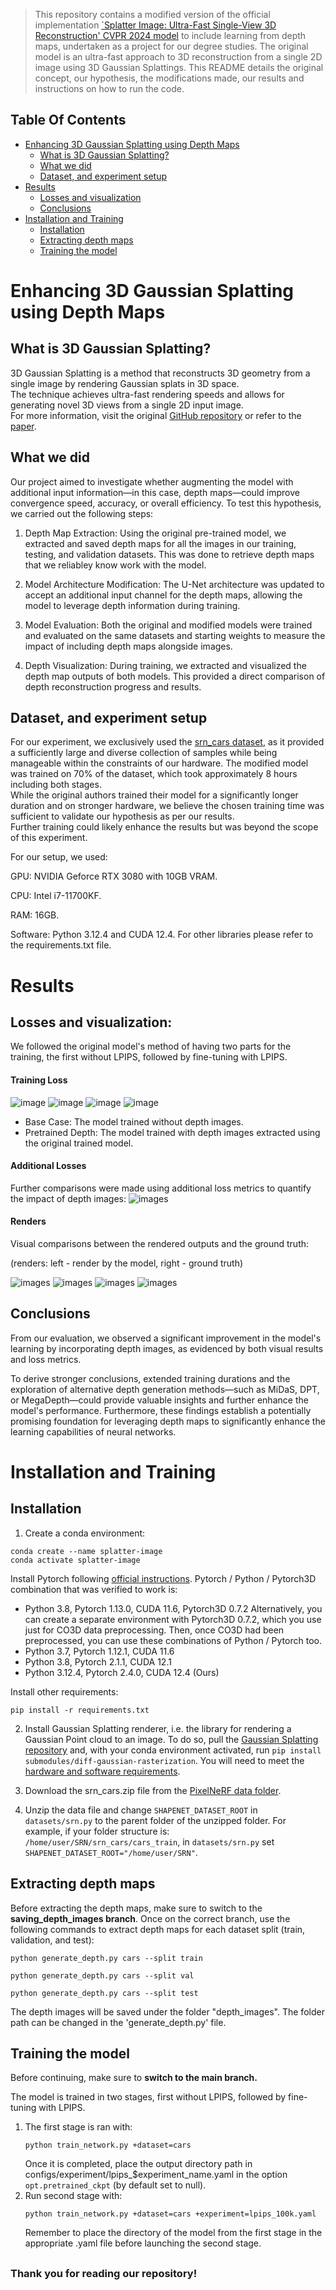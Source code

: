 > This repository contains a modified version of the official implementation [`Splatter Image: Ultra-Fast Single-View 3D Reconstruction' CVPR 2024 model](https://github.com/szymanowiczs/splatter-image) to include learning from depth maps, undertaken as a project for our degree studies.
> The original model is an ultra-fast approach to 3D reconstruction from a single 2D image using 3D Gaussian Splattings. 
> This README details the original concept, our hypothesis, the modifications made, our results and instructions on how to run the code.


<!-- TOC -->
## Table Of Contents
- [Enhancing 3D Gaussian Splatting using Depth Maps](#enhancing-3d-gaussian-splatting-using-depth-maps)
  - [What is 3D Gaussian Splatting?](#what-is-3d-gaussian-splatting)
  - [What we did](#what-we-did)
  - [Dataset, and experiment setup](#dataset-and-experiment-setup)
- [Results](#results)
   - [Losses and visualization](#losses-and-visualization)
   - [Conclusions](#conclusions)
- [Installation and Training](#installation-and-training)
   - [Installation](#installation)
   - [Extracting depth maps](#extracting-depth-maps)
   - [Training the model](#training-the-model)

# Enhancing 3D Gaussian Splatting using Depth Maps

## What is 3D Gaussian Splatting? 
3D Gaussian Splatting is a method that reconstructs 3D geometry from a single image by rendering Gaussian splats in 3D space.  
The technique achieves ultra-fast rendering speeds and allows for generating novel 3D views from a single 2D input image.  
For more information, visit the original [GitHub repository](https://github.com/szymanowiczs/splatter-image) or refer to the [paper](https://arxiv.org/pdf/2312.13150).

## What we did

 Our project aimed to investigate whether augmenting the model with additional input information—in this case, depth maps—could improve convergence speed, accuracy, or overall efficiency.
To test this hypothesis, we carried out the following steps:

1. Depth Map Extraction:
Using the original pre-trained model, we extracted and saved depth maps for all the images in our training, testing, and validation datasets.
This was done to retrieve depth maps that we reliabley know work with the model.

2. Model Architecture Modification:
The U-Net architecture was updated to accept an additional input channel for the depth maps, allowing the model to leverage depth information during training.

3. Model Evaluation:
Both the original and modified models were trained and evaluated on the same datasets and starting weights to measure the impact of including depth maps alongside images.

4. Depth Visualization:
During training, we extracted and visualized the depth map outputs of both models. This provided a direct comparison of depth reconstruction progress and results.

## Dataset, and experiment setup
For our experiment, we exclusively used the [srn_cars dataset](https://drive.google.com/file/d/19yDsEJjx9zNpOKz9o6AaK-E8ED6taJWU/view?usp=drive_link), as it provided a sufficiently large and diverse collection of samples while being manageable within the constraints of our hardware.
The modified model was trained on 70% of the dataset, which took approximately 8 hours including both stages.  
While the original authors trained their model for a significantly longer duration and on stronger hardware, we believe the chosen training time was sufficient to validate our hypothesis as per our results.  
Further training could likely enhance the results but was beyond the scope of this experiment.

For our setup, we used:

GPU: NVIDIA Geforce RTX 3080 with 10GB VRAM.

CPU: Intel i7-11700KF.

RAM: 16GB.

Software: Python 3.12.4 and CUDA 12.4. For other libraries please refer to the requirements.txt file.


# Results
## Losses and visualization:
We followed the original model's method of having two parts for the training, the first without LPIPS, followed by fine-tuning with LPIPS.

#### Training Loss

![image](https://i.imgur.com/fOHXsrc.png) ![image](https://i.imgur.com/t7TntPA.png)
![image](https://i.imgur.com/pyrjg6e.png) ![image](https://i.imgur.com/vShNi8L.png)

* Base Case: The model trained without depth images.
* Pretrained Depth: The model trained with depth images extracted using the original trained model.

#### Additional Losses
Further comparisons were made using additional loss metrics to quantify the impact of depth images:
![images](https://i.imgur.com/7rtMl5s.png)

#### Renders
Visual comparisons between the rendered outputs and the ground truth:

(renders: left - render by the model, right - ground truth)

![images](https://i.imgur.com/saRDDUo.gif) ![images](https://i.imgur.com/rhM9fKv.gif)
![images](https://i.imgur.com/GC8o1RF.gif) ![images](https://i.imgur.com/2O9Kdbc.gif)


## Conclusions

From our evaluation, we observed a significant improvement in the model's learning by incorporating depth images, as evidenced by both visual results and loss metrics.

To derive stronger conclusions, extended training durations and the exploration of alternative depth generation methods—such as MiDaS, DPT, or MegaDepth—could provide valuable insights and further enhance the model's performance. Furthermore, these findings establish a potentially promising foundation for leveraging depth maps to significantly enhance the learning capabilities of neural networks.


# Installation and Training

## Installation

1. Create a conda environment: 
```
conda create --name splatter-image
conda activate splatter-image
```

Install Pytorch following [official instructions](https://pytorch.org). Pytorch / Python / Pytorch3D combination that was verified to work is:
- Python 3.8, Pytorch 1.13.0, CUDA 11.6, Pytorch3D 0.7.2
Alternatively, you can create a separate environment with Pytorch3D 0.7.2, which you use just for CO3D data preprocessing. Then, once CO3D had been preprocessed, you can use these combinations of Python / Pytorch too. 
- Python 3.7, Pytorch 1.12.1, CUDA 11.6
- Python 3.8, Pytorch 2.1.1, CUDA 12.1
- Python 3.12.4, Pytorch 2.4.0, CUDA 12.4 (Ours)

Install other requirements:
```
pip install -r requirements.txt
```

2. Install Gaussian Splatting renderer, i.e. the library for rendering a Gaussian Point cloud to an image. To do so, pull the [Gaussian Splatting repository](https://github.com/graphdeco-inria/gaussian-splatting/tree/main) and, with your conda environment activated, run `pip install submodules/diff-gaussian-rasterization`. You will need to meet the [hardware and software requirements](https://github.com/graphdeco-inria/gaussian-splatting/blob/main/README.md#hardware-requirements).

3. Download the srn_cars.zip file from the [PixelNeRF data folder](https://drive.google.com/drive/folders/1PsT3uKwqHHD2bEEHkIXB99AlIjtmrEiR?usp=sharing).

4. Unzip the data file and change `SHAPENET_DATASET_ROOT` in `datasets/srn.py` to the parent folder of the unzipped folder. For example, if your folder structure is: `/home/user/SRN/srn_cars/cars_train`, in `datasets/srn.py` set  `SHAPENET_DATASET_ROOT="/home/user/SRN"`.


## Extracting depth maps
Before extracting the depth maps, make sure to switch to the **saving_depth_images branch**. Once on the correct branch, use the following commands to extract depth maps for each dataset split (train, validation, and test):
```
python generate_depth.py cars --split train
```
```
python generate_depth.py cars --split val
```
```
python generate_depth.py cars --split test
```
The depth images will be saved under the folder "depth_images". The folder path can be changed in the 'generate_depth.py' file.


## Training the model
Before continuing, make sure to **switch to the main branch.**

The model is trained in two stages, first without LPIPS, followed by fine-tuning with LPIPS.
1. The first stage is ran with:
      ```
      python train_network.py +dataset=cars
      ```
      Once it is completed, place the output directory path in configs/experiment/lpips_$experiment_name.yaml in the option `opt.pretrained_ckpt` (by default set to null).
2. Run second stage with:
      ```
      python train_network.py +dataset=cars +experiment=lpips_100k.yaml
      ```
      Remember to place the directory of the model from the first stage in the appropriate .yaml file before launching the second stage.



##

### Thank you for reading our repository!
